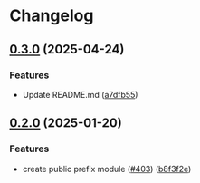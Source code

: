 # Changelog

## [0.3.0](https://github.com/prefapp/tfm/compare/azure-public-prefix-v0.2.0...azure-public-prefix-v0.3.0) (2025-04-24)


### Features

* Update README.md ([a7dfb55](https://github.com/prefapp/tfm/commit/a7dfb55b83447cf3ef08d168ab756e791f322e7a))

## [0.2.0](https://github.com/prefapp/tfm/compare/azure-public-prefix-v0.1.0...azure-public-prefix-v0.2.0) (2025-01-20)


### Features

* create public prefix module ([#403](https://github.com/prefapp/tfm/issues/403)) ([b8f3f2e](https://github.com/prefapp/tfm/commit/b8f3f2e5c20120f20d4372b6e673077815c206c4))

